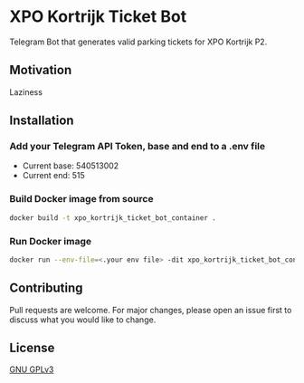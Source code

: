 # XPO Kortrijk Ticket Bot

Telegram Bot that generates valid parking tickets for XPO Kortrijk P2.

## Motivation

Laziness

## Installation

### Add your Telegram API Token, base and end to a .env file

- Current base: 540513002
- Current end: 515

### Build Docker image from source

```bash
docker build -t xpo_kortrijk_ticket_bot_container .
```

### Run Docker image

```bash
docker run --env-file=<.your env file> -dit xpo_kortrijk_ticket_bot_container
```

## Contributing

Pull requests are welcome. For major changes, please open an issue first to discuss what you would like to change.

## License

[GNU GPLv3](https://choosealicense.com/licenses/gpl-3.0/)
